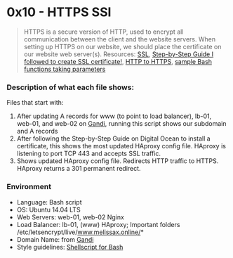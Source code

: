 # 0x10 - HTTPS SSl
> HTTPS is a secure version of HTTP, used to encrypt all communication between
> the client and the website servers. When setting up HTTPS on our website,
> we should place the certificate on our website web server(s). Resources:
> [SSL](https://www.sslshopper.com/why-ssl-the-purpose-of-using-ssl-certificates.html),
> [Step-by-Step Guide I followed to create SSL certificate!](https://www.digitalocean.com/community/tutorials/how-to-secure-haproxy-with-let-s-encrypt-on-ubuntu-14-04),
> [HTTP to HTTPS](https://www.instantssl.com/ssl-certificate-products/https.html),
> [sample Bash functions taking parameters](http://tldp.org/LDP/abs/html/complexfunct.html)

### Description of what each file shows:
Files that start with:
1. After updating A records for www (to point to load balancer), lb-01, web-01, and web-02 on [Gandi](https://www.gandi.net/en), running this script shows our subdomain and A records
2. After following the Step-by-Step Guide on Digital Ocean to install a certificate, this shows the most updated HAproxy config file. HAproxy is listening to port TCP 443 and accepts SSL traffic.
3. Shows updated HAproxy config file. Redirects HTTP traffic to HTTPS. HAproxy returns a 301 permanent redirect.

### Environment
* Language: Bash script
* OS: Ubuntu 14.04 LTS
* Web Servers: web-01, web-02 Nginx
* Load Balancer: lb-01, (www) HAproxy; Important folders /etc/letsencrypt/live/www.melissax.online/*
* Domain Name: from [Gandi](https://www.gandi.net/en)
* Style guidelines: [Shellscript for Bash](https://github.com/koalaman/shellcheck)
